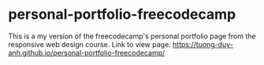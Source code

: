 # personal-portfolio-freecodecamp
This is a my version of the freecodecamp's personal portfolio page from the responsive web design course.
Link to view page: https://tuong-duy-anh.github.io/personal-portfolio-freecodecamp/
